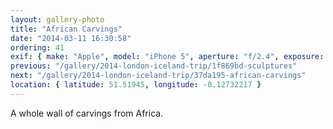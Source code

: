 ```yaml
---
layout: gallery-photo
title: "African Carvings"
date: "2014-03-11 16:30:58"
ordering: 41
exif: { make: "Apple", model: "iPhone 5", aperture: "f/2.4", exposure: "1/20" }
previous: "/gallery/2014-london-iceland-trip/1f869bd-sculptures"
next: "/gallery/2014-london-iceland-trip/37da195-african-carvings"
location: { latitude: 51.51945, longitude: -0.12732217 }
---
```


A whole wall of carvings from Africa.
